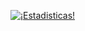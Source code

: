 
[![¡Estadisticas!](https://github-readme-stats.vercel.app/api?username=JeremiasSavone&show_icons=true&theme=radical&since=2023)](https://github.com/JeremiasSavone)
